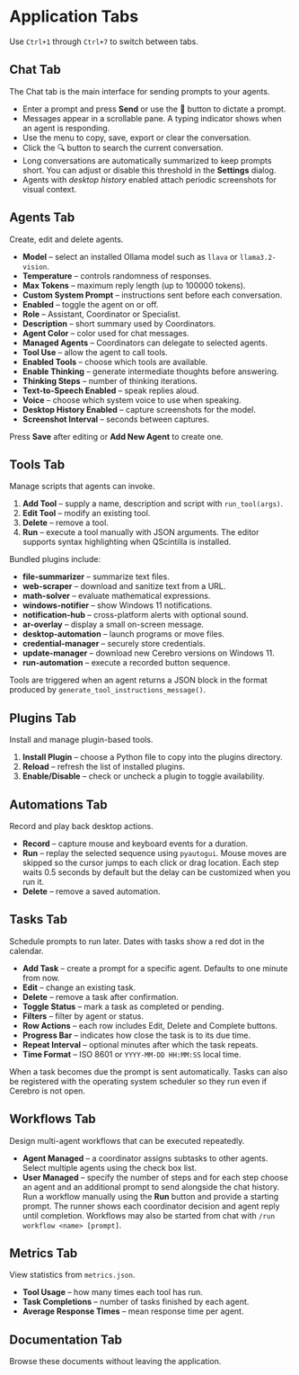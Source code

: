 # Application Tabs

Use `Ctrl+1` through `Ctrl+7` to switch between tabs.

## Chat Tab

The Chat tab is the main interface for sending prompts to your agents.
- Enter a prompt and press **Send** or use the 🎤 button to dictate a prompt.
- Messages appear in a scrollable pane. A typing indicator shows when an agent is responding.
- Use the menu to copy, save, export or clear the conversation.
- Click the 🔍 button to search the current conversation.
- Long conversations are automatically summarized to keep prompts short.
  You can adjust or disable this threshold in the **Settings** dialog.
- Agents with *desktop history* enabled attach periodic screenshots for visual context.

## Agents Tab

Create, edit and delete agents.
- **Model** – select an installed Ollama model such as `llava` or `llama3.2-vision`.
- **Temperature** – controls randomness of responses.
- **Max Tokens** – maximum reply length (up to 100000 tokens).
- **Custom System Prompt** – instructions sent before each conversation.
- **Enabled** – toggle the agent on or off.
- **Role** – Assistant, Coordinator or Specialist.
- **Description** – short summary used by Coordinators.
- **Agent Color** – color used for chat messages.
- **Managed Agents** – Coordinators can delegate to selected agents.
- **Tool Use** – allow the agent to call tools.
- **Enabled Tools** – choose which tools are available.
- **Enable Thinking** – generate intermediate thoughts before answering.
- **Thinking Steps** – number of thinking iterations.
- **Text-to-Speech Enabled** – speak replies aloud.
- **Voice** – choose which system voice to use when speaking.
- **Desktop History Enabled** – capture screenshots for the model.
- **Screenshot Interval** – seconds between captures.

Press **Save** after editing or **Add New Agent** to create one.

## Tools Tab

Manage scripts that agents can invoke.
1. **Add Tool** – supply a name, description and script with `run_tool(args)`.
2. **Edit Tool** – modify an existing tool.
3. **Delete** – remove a tool.
4. **Run** – execute a tool manually with JSON arguments.
   The editor supports syntax highlighting when QScintilla is installed.

Bundled plugins include:
- **file-summarizer** – summarize text files.
- **web-scraper** – download and sanitize text from a URL.
- **math-solver** – evaluate mathematical expressions.
- **windows-notifier** – show Windows 11 notifications.
- **notification-hub** – cross-platform alerts with optional sound.
- **ar-overlay** – display a small on-screen message.
- **desktop-automation** – launch programs or move files.
- **credential-manager** – securely store credentials.
- **update-manager** – download new Cerebro versions on Windows 11.
- **run-automation** – execute a recorded button sequence.

Tools are triggered when an agent returns a JSON block in the format produced by `generate_tool_instructions_message()`.

## Plugins Tab

Install and manage plugin-based tools.
1. **Install Plugin** – choose a Python file to copy into the plugins directory.
2. **Reload** – refresh the list of installed plugins.
3. **Enable/Disable** – check or uncheck a plugin to toggle availability.

## Automations Tab

Record and play back desktop actions.
- **Record** – capture mouse and keyboard events for a duration.
- **Run** – replay the selected sequence using `pyautogui`. Mouse moves are
  skipped so the cursor jumps to each click or drag location. Each step waits
  0.5 seconds by default but the delay can be customized when you run it.
- **Delete** – remove a saved automation.

## Tasks Tab

Schedule prompts to run later. Dates with tasks show a red dot in the calendar.
- **Add Task** – create a prompt for a specific agent. Defaults to one minute from now.
- **Edit** – change an existing task.
- **Delete** – remove a task after confirmation.
- **Toggle Status** – mark a task as completed or pending.
- **Filters** – filter by agent or status.
- **Row Actions** – each row includes Edit, Delete and Complete buttons.
- **Progress Bar** – indicates how close the task is to its due time.
- **Repeat Interval** – optional minutes after which the task repeats.
- **Time Format** – ISO 8601 or `YYYY-MM-DD HH:MM:SS` local time.

When a task becomes due the prompt is sent automatically. Tasks can also be registered with the operating system scheduler so they run even if Cerebro is not open.

## Workflows Tab

Design multi-agent workflows that can be executed repeatedly.
- **Agent Managed** – a coordinator assigns subtasks to other agents. Select
  multiple agents using the check box list.
- **User Managed** – specify the number of steps and for each step choose an agent
  and an additional prompt to send alongside the chat history.
Run a workflow manually using the **Run** button and provide a starting prompt.
The runner shows each coordinator decision and agent reply until completion.
Workflows may also be started from chat with `/run workflow <name> [prompt]`.

## Metrics Tab

View statistics from `metrics.json`.
- **Tool Usage** – how many times each tool has run.
- **Task Completions** – number of tasks finished by each agent.
- **Average Response Times** – mean response time per agent.

## Documentation Tab

Browse these documents without leaving the application.

